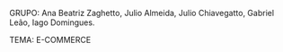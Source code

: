 GRUPO:
Ana Beatriz Zaghetto,
Julio Almeida,
Julio Chiavegatto,
Gabriel Leão,
Iago Domingues.

TEMA: E-COMMERCE
